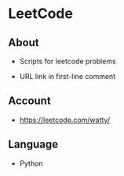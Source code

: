 # LeetCode

## About
- Scripts for leetcode problems

- URL link in first-line comment

## Account
- https://leetcode.com/watty/

## Language
- Python
